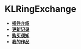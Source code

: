 # KLRingExchange
* [**插件介绍**](KLRingExchange/README)
* [**更新记录**](KLRingExchange/log)
* [**购买须知**](KLRingExchange/note)
* [**我的作品**](KLRingExchange/other)
